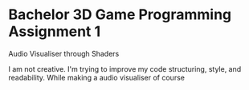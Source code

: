 # Bachelor 3D Game Programming Assignment 1
Audio Visualiser through Shaders

I am not creative. I'm trying to improve my code structuring, style, and readability.
While making a audio visualiser of course
